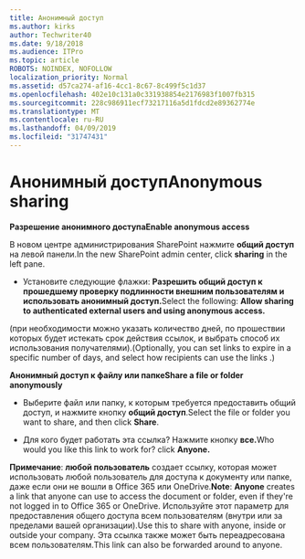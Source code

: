 ```yaml
---
title: Анонимный доступ
ms.author: kirks
author: Techwriter40
ms.date: 9/18/2018
ms.audience: ITPro
ms.topic: article
ROBOTS: NOINDEX, NOFOLLOW
localization_priority: Normal
ms.assetid: d57ca274-af16-4cc1-8c67-8c499f5c1d37
ms.openlocfilehash: 402e10c131a0c331938854e2176983f1007fb315
ms.sourcegitcommit: 228c986911ecf73217116a5d1fdcd2e89362774e
ms.translationtype: MT
ms.contentlocale: ru-RU
ms.lasthandoff: 04/09/2019
ms.locfileid: "31747431"
---
```

# <a name="anonymous-sharing"></a><span data-ttu-id="9a17e-102">Анонимный доступ</span><span class="sxs-lookup"><span data-stu-id="9a17e-102">Anonymous sharing</span></span>

 **<span data-ttu-id="9a17e-103">Разрешение анонимного доступа</span><span class="sxs-lookup"><span data-stu-id="9a17e-103">Enable anonymous access</span></span>**
  
<span data-ttu-id="9a17e-104">В новом центре администрирования SharePoint нажмите **общий доступ** на левой панели.</span><span class="sxs-lookup"><span data-stu-id="9a17e-104">In the new SharePoint admin center, click **sharing** in the left pane.</span></span> 
  
- <span data-ttu-id="9a17e-105">Установите следующие флажки: **Разрешить общий доступ к прошедшему проверку подлинности внешним пользователям и использовать анонимный доступ.**</span><span class="sxs-lookup"><span data-stu-id="9a17e-105">Select the following: **Allow sharing to authenticated external users and using anonymous access.**</span></span>
  
<span data-ttu-id="9a17e-106">(при необходимости можно указать количество дней, по прошествии которых будет истекать срок действия ссылок, и выбрать способ их использования получателями).</span><span class="sxs-lookup"><span data-stu-id="9a17e-106">(Optionally, you can set links to expire in a specific number of days, and select how recipients can use the links .)</span></span>
    
 **<span data-ttu-id="9a17e-107">Анонимный доступ к файлу или папке</span><span class="sxs-lookup"><span data-stu-id="9a17e-107">Share a file or folder anonymously</span></span>**
  
- <span data-ttu-id="9a17e-108">Выберите файл или папку, к которым требуется предоставить общий доступ, и нажмите кнопку **общий доступ**.</span><span class="sxs-lookup"><span data-stu-id="9a17e-108">Select the file or folder you want to share, and then click **Share**.</span></span> 
    
- <span data-ttu-id="9a17e-109">Для кого будет работать эта ссылка? Нажмите кнопку **все.**</span><span class="sxs-lookup"><span data-stu-id="9a17e-109">Who would you like this link to work for? click **Anyone.**</span></span>
  
 <span data-ttu-id="9a17e-110">**Примечание**: **любой пользователь** создает ссылку, которая может использовать любой пользователь для доступа к документу или папке, даже если они не вошли в Office 365 или OneDrive.</span><span class="sxs-lookup"><span data-stu-id="9a17e-110">**Note**: **Anyone** creates a link that anyone can use to access the document or folder, even if they're not logged in to Office 365 or OneDrive.</span></span> <span data-ttu-id="9a17e-111">Используйте этот параметр для предоставления общего доступа всем пользователям (внутри или за пределами вашей организации).</span><span class="sxs-lookup"><span data-stu-id="9a17e-111">Use this to share with anyone, inside or outside your company.</span></span> <span data-ttu-id="9a17e-112">Эта ссылка также может быть переадресована всем пользователям.</span><span class="sxs-lookup"><span data-stu-id="9a17e-112">This link can also be forwarded around to anyone.</span></span> 
    

